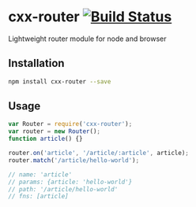 # cxx-router [![Build Status](https://travis-ci.org/pqx/cxx-router.svg)](https://travis-ci.org/pqx/cxx-router)
Lightweight router module for node and browser
## Installation
``` sh
npm install cxx-router --save
```
## Usage
``` javascript
var Router = require('cxx-router');
var router = new Router();
function article() {}

router.on('article', '/article/:article', article);
router.match('/article/hello-world');

// name: 'article'
// params: {article: 'hello-world'}
// path: '/article/hello-world'
// fns: [article]
```
